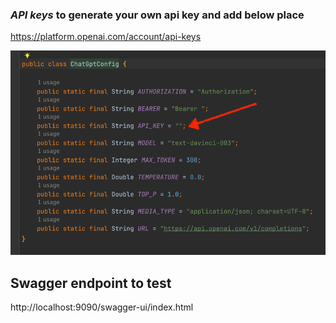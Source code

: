 ### _**API keys**_ to generate your own api key and add below place
https://platform.openai.com/account/api-keys

![img.png](src/main/resources/img.png)

## Swagger endpoint to test
http://localhost:9090/swagger-ui/index.html